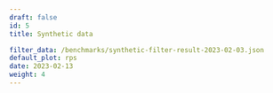 ```yaml
---
draft: false
id: 5
title: Synthetic data

filter_data: /benchmarks/synthetic-filter-result-2023-02-03.json
default_plot: rps
date: 2023-02-13
weight: 4
---
```

